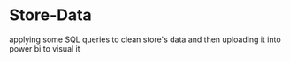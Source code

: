 # Store-Data
applying some SQL queries to clean store's data
and then uploading it into power bi to visual it 
